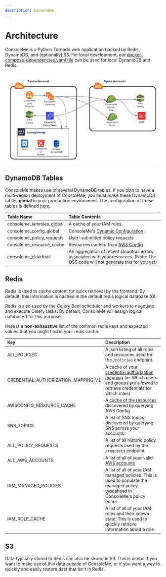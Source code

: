 ```yaml
---
description: ConsoleMe
---
```


# Architecture

ConsoleMe is a Python Tornado web application backed by Redis, DynamoDB, and \(optionally\) S3. For local development, our [docker-compose-dependencies.yaml file](https://github.com/Netflix/consoleme/blob/master/docker-compose-dependencies.yaml) can be used for local DynamoDB and Redis.  

![Architecture Diagram](.gitbook/assets/consoleme-diagram-1-.png)

## DynamoDB Tables

ConsoleMe makes use of several DynamoDB tables. If you plan to have a multi-region deployment of ConsoleMe, you must make these DynamoDB tables **global** in your production environment. The configuration of these tables is defined [here](https://github.com/Netflix/consoleme/blob/master/scripts/initialize_dynamodb_oss.py). 

| Table Name | Table Contents |
| :--- | :--- |
| consoleme\_iamroles\_global | A cache of your IAM roles.  |
| consoleme\_config\_global | ConsoleMe's [Dynamic Configuration](configuration/dynamic-configuration.md) |
| consoleme\_policy\_requests | User-submitted policy requests |
| consoleme\_resource\_cache | Resources cached from [AWS Config](configuration/resource-syncing.md) |
| consoleme\_cloudtrail | An aggregation of recent cloudtrail errors associated with your resources. \(Note: The OSS code will not generate this for you yet\) |

## Redis

Redis is used to cache content for quick retrieval by the frontend. By default, this information is cached in the default redis logical database \(0\).

Redis is also used by the Celery Beat scheduler and workers to negotiate and execute Celery tasks. By default, ConsoleMe will assign logical database 1 for this purpose.

Here is a **non-exhaustive** list of the common redis keys and expected values that you might find in your redis cache:

| Key | Description |
| :--- | :--- |
| ALL\_POLICIES | A json listing of all roles and resources used for the `/policies` endpoint. |
| CREDENTIAL\_AUTHORIZATION\_MAPPING\_V1 | A cache of your [credential authorization mapping](configuration/role-credential-authorization/) \(ie: Which users and groups are allowed to retrieve credentials for which roles\) |
| AWSCONFIG\_RESOURCE\_CACHE | A [cache of the resources](configuration/resource-syncing.md) discovered by querying AWS Config |
| SNS\_TOPICS | A list of SNS topics discovered by querying SNS across your accounts. |
| ALL\_POLICY\_REQUESTS | A list of all historic policy requests used by the `/requests` endpoint |
| ALL\_AWS\_ACCOUNTS | A list of all of your valid [AWS accounts](configuration/account-syncing.md) |
| IAM\_MANAGED\_POLICIES | A list of all of your IAM managed policies. This is used to populate the managed policy typeahead in ConsoleMe's policy editor. |
| IAM\_ROLE\_CACHE | A list of all of your IAM roles and their known state. This is used to quickly retrieve information about a role. |

## S3

Data typically stored to Redis can also be stored in S3. This is useful if you want to make use of this data outside of ConsoleMe, or if you want a way to quickly and easily restore data that isn't in Redis.

